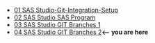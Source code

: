 * [01 SAS Studio-Git-Integration-Setup](/01_SAS-Studio-Git-Integration-Setup.md)
* [02 SAS Studio SAS Program](/02_SAS_Studio_SAS_Program.md)
* [03 SAS Studio GIT Branches 1](/03_SAS_Studio_GIT_Branches_1.md)
* [04 SAS Studio GIT Branches 2](/04_SAS_Studio_GIT_Branches_2.md)**<-- you are here**
